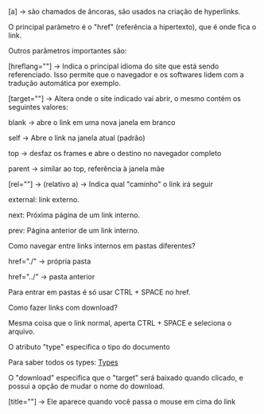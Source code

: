 [a] -> são chamados de âncoras, são usados na criação de hyperlinks.

O principal parâmetro é o "href" (referência a hipertexto), que é onde fica o link.

Outros parâmetros importantes são:

[hreflang=""] -> Indica o principal idioma do site que está sendo referenciado. Isso permite que o navegador e os softwares lidem com a tradução automática por exemplo.


[target=""] -> Altera onde o site indicado vai abrir, o mesmo contém os seguintes valores:

blank -> abre o link em uma nova janela em branco

self -> Abre o link na janela atual (padrão)

top -> desfaz os frames e abre o destino no navegador completo

parent -> similar ao top, referência à janela mãe 


[rel=""] -> (relativo a) -> Indica qual "caminho" o link irá seguir

external: link externo.

next: Próxima página de um link interno.

prev: Página anterior de um link interno.


Como navegar entre links internos em pastas diferentes? 

href="./" -> própria pasta

href="../" -> pasta anterior

Para entrar em pastas é só usar CTRL + SPACE no href.


Como fazer links com download?

Mesma coisa que o link normal, aperta CTRL + SPACE e seleciona o arquivo.

O atributo "type" especifica o tipo do documento

Para saber todos os types: [Types](https://www.iana.org/assignments/media-types/media-types.xhtml)

O "download" especifica que o "target" será baixado quando clicado, e possui a opção de mudar o nome do download.


[title=""] -> Ele aparece quando você passa o mouse em cima do link